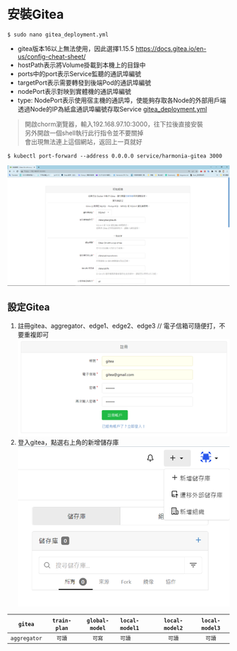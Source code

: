 # 安裝Gitea
```
$ sudo nano gitea_deployment.yml
```
* gitea版本16以上無法使用，因此選擇1.15.5
<https://docs.gitea.io/en-us/config-cheat-sheet/>
* hostPath表示將Volume掛載到本機上的目錄中
* ports中的port表示Service監聽的通訊埠編號
* targetPort表示需要轉發到後端Pod的通訊埠編號
* nodePort表示對映到實體機的通訊埠編號
* type: NodePort表示使用宿主機的通訊埠，使能夠存取各Node的外部用戶端透過Node的IP為紙盒通訊埠編號存取Service
[gitea_deployment.yml](https://github.com/jai-9110/Harmonia-FL/blob/8d92dc462e85a717171ebcb3ff43a598150cbd62/%E5%AE%89%E8%A3%9DHarmonia/gitea_deployment.yml)
> 開啟chorm瀏覽器，輸入192.168.97.10:3000，往下拉後直接安裝  
> 另外開啟一個shell執行此行指令並不要關掉  
> 會出現無法連上這個網站，返回上一頁就好
```
$ kubectl port-forward --address 0.0.0.0 service/harmonia-gitea 3000
```
![image](https://github.com/jai-9110/Harmonia-FL/blob/0b9c169e1209c02f349befd6dc833262a987339d/picture/%E5%AE%89%E8%A3%9Dgitea.png)
## 設定Gitea
1. 註冊gitea、aggregator、edge1、edge2、edge3    // 電子信箱可隨便打，不要重複即可
![image](https://github.com/jai-9110/Harmonia-FL/blob/c207227562c6e23239727d880a0414596753000e/picture/%E8%A8%BB%E5%86%8A%E5%B8%B3%E8%99%9F.png)
2. 登入gitea，點選右上角的新增儲存庫
![image](https://github.com/jai-9110/Harmonia-FL/blob/c8e482deb27c0b17a6d1f4ea20bf553e0ba5fab9/picture/%E6%96%B0%E5%A2%9E%E5%84%B2%E5%AD%98%E5%BA%AB.png)

| `gitea` | `train-plan` | `global-model` | `local-model1` | `local-model2` | `local-model3` |
|-----|:-------:|:-------:|:---|:---:|:---:|
| `aggregator` | `可讀` | `可寫` | `可讀` | `可讀` | `可讀` |
